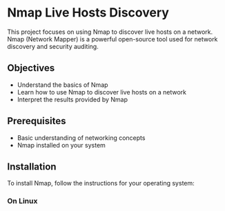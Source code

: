 # Nmap Live Hosts Discovery

This project focuses on using Nmap to discover live hosts on a network. Nmap (Network Mapper) is a powerful open-source tool used for network discovery and security auditing.

## Objectives

- Understand the basics of Nmap
- Learn how to use Nmap to discover live hosts on a network
- Interpret the results provided by Nmap

## Prerequisites

- Basic understanding of networking concepts
- Nmap installed on your system

## Installation

To install Nmap, follow the instructions for your operating system:

### On Linux
